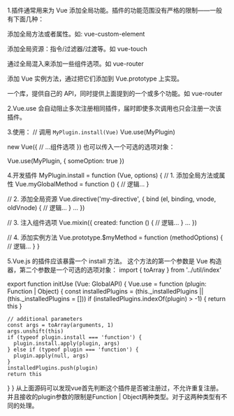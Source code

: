 1.插件通常用来为 Vue 添加全局功能。插件的功能范围没有严格的限制——一般有下面几种：

  添加全局方法或者属性。如: vue-custom-element

  添加全局资源：指令/过滤器/过渡等。如 vue-touch

  通过全局混入来添加一些组件选项。如 vue-router

  添加 Vue 实例方法，通过把它们添加到 Vue.prototype 上实现。

  一个库，提供自己的 API，同时提供上面提到的一个或多个功能。如 vue-router

2.Vue.use 会自动阻止多次注册相同插件，届时即使多次调用也只会注册一次该插件。

3.使用：
  // 调用 `MyPlugin.install(Vue)`
  Vue.use(MyPlugin)

  new Vue({
    // ...组件选项
  })
  也可以传入一个可选的选项对象：

  Vue.use(MyPlugin, { someOption: true })

4.开发插件
MyPlugin.install = function (Vue, options) {
  // 1. 添加全局方法或属性
  Vue.myGlobalMethod = function () {
    // 逻辑...
  }

  // 2. 添加全局资源
  Vue.directive('my-directive', {
    bind (el, binding, vnode, oldVnode) {
      // 逻辑...
    }
    ...
  })

  // 3. 注入组件选项
  Vue.mixin({
    created: function () {
      // 逻辑...
    }
    ...
  })

  // 4. 添加实例方法
  Vue.prototype.$myMethod = function (methodOptions) {
    // 逻辑...
  }
}

5.Vue.js 的插件应该暴露一个 install 方法。
这个方法的第一个参数是 Vue 构造器，第二个参数是一个可选的选项对象：
import { toArray } from '../util/index'

export function initUse (Vue: GlobalAPI) {
  Vue.use = function (plugin: Function | Object) {
    const installedPlugins = (this._installedPlugins || (this._installedPlugins = []))
    if (installedPlugins.indexOf(plugin) > -1) {
      return this
    }

    // additional parameters
    const args = toArray(arguments, 1)
    args.unshift(this)
    if (typeof plugin.install === 'function') {
      plugin.install.apply(plugin, args)
    } else if (typeof plugin === 'function') {
      plugin.apply(null, args)
    }
    installedPlugins.push(plugin)
    return this
  }
}
从上面源码可以发现vue首先判断这个插件是否被注册过，不允许重复注册。
并且接收的plugin参数的限制是Function | Object两种类型。对于这两种类型有不同的处理。